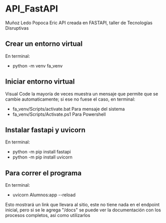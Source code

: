 # API_FastAPI
Muñoz Ledo Popoca Eric
API creada en FASTAPI, taller de Tecnologías Disruptivas

## Crear un entorno virtual
En terminal:
- python -m venv fa_venv

## Iniciar entorno virtual
Visual Code la mayoría de veces muestra un mensaje que permite que se cambie automaticamente; si ese no fuese el caso, en terminal:
- fa_venv/Scripts/activate.bat                      Para mensaje del sistema
- fa_venv/Scripts/Activate.ps1                      Para Powershell

## Instalar fastapi y uvicorn
En terminal:
- python -m pip install fastapi
- python -m pip install uvicorn

## Para correr el programa
En terminal:
- uvicorn Alumnos:app --reload

Esto mostrará un link que llevara al sitio, este no tiene nada en el endpoint inicial, pero si se le agrega "/docs" se puede ver la documentación con los procesos completos, así como utilizarlos